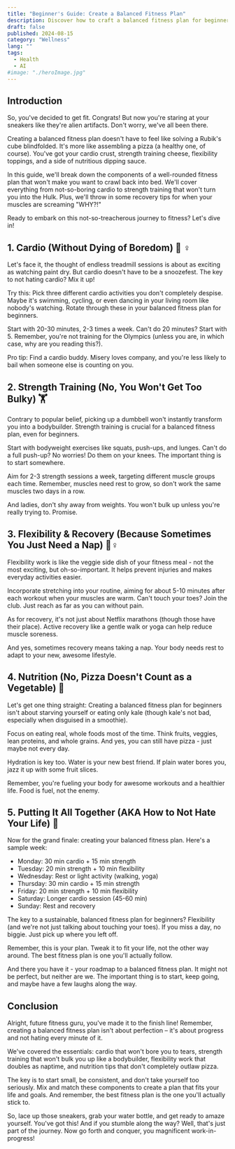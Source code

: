 ```yaml
---
title: "Beginner's Guide: Create a Balanced Fitness Plan"
description: Discover how to craft a balanced fitness plan for beginners. Learn about cardio, strength training, flexibility, nutrition, and putting it all together.
draft: false
published: 2024-08-15
category: "Wellness"
lang: ""
tags:
  - Health
  - AI
#image: "./heroImage.jpg"
---
```



## Introduction

So, you've decided to get fit. Congrats! But now you're staring at your sneakers like they're alien artifacts. Don't worry, we've all been there.

Creating a balanced fitness plan doesn't have to feel like solving a Rubik's cube blindfolded. It's more like assembling a pizza (a healthy one, of course). You've got your cardio crust, strength training cheese, flexibility toppings, and a side of nutritious dipping sauce.


In this guide, we'll break down the components of a well-rounded fitness plan that won't make you want to crawl back into bed. We'll cover everything from not-so-boring cardio to strength training that won't turn you into the Hulk. Plus, we'll throw in some recovery tips for when your muscles are screaming "WHY?!"

Ready to embark on this not-so-treacherous journey to fitness? Let's dive in!

## 1. Cardio (Without Dying of Boredom) 🏃 ♀ ️

Let's face it, the thought of endless treadmill sessions is about as exciting as watching paint dry. But cardio doesn't have to be a snoozefest. The key to not hating cardio? Mix it up!

Try this: Pick three different cardio activities you don't completely despise. Maybe it's swimming, cycling, or even dancing in your living room like nobody's watching. Rotate through these in your balanced fitness plan for beginners.

Start with 20-30 minutes, 2-3 times a week. Can't do 20 minutes? Start with 5. Remember, you're not training for the Olympics (unless you are, in which case, why are you reading this?).

Pro tip: Find a cardio buddy. Misery loves company, and you're less likely to bail when someone else is counting on you.

## 2. Strength Training (No, You Won't Get Too Bulky) 🏋 ️

Contrary to popular belief, picking up a dumbbell won't instantly transform you into a bodybuilder. Strength training is crucial for a balanced fitness plan, even for beginners.

Start with bodyweight exercises like squats, push-ups, and lunges. Can't do a full push-up? No worries! Do them on your knees. The important thing is to start somewhere.

Aim for 2-3 strength sessions a week, targeting different muscle groups each time. Remember, muscles need rest to grow, so don't work the same muscles two days in a row.

And ladies, don't shy away from weights. You won't bulk up unless you're really trying to. Promise.

## 3. Flexibility & Recovery (Because Sometimes You Just Need a Nap) 🧘♀️

Flexibility work is like the veggie side dish of your fitness meal - not the most exciting, but oh-so-important. It helps prevent injuries and makes everyday activities easier.

Incorporate stretching into your routine, aiming for about 5-10 minutes after each workout when your muscles are warm. Can't touch your toes? Join the club. Just reach as far as you can without pain.

As for recovery, it's not just about Netflix marathons (though those have their place). Active recovery like a gentle walk or yoga can help reduce muscle soreness.

And yes, sometimes recovery means taking a nap. Your body needs rest to adapt to your new, awesome lifestyle.

## 4. Nutrition (No, Pizza Doesn't Count as a Vegetable) 🥗

Let's get one thing straight: Creating a balanced fitness plan for beginners isn't about starving yourself or eating only kale (though kale's not bad, especially when disguised in a smoothie).

Focus on eating real, whole foods most of the time. Think fruits, veggies, lean proteins, and whole grains. And yes, you can still have pizza - just maybe not every day.

Hydration is key too. Water is your new best friend. If plain water bores you, jazz it up with some fruit slices.

Remember, you're fueling your body for awesome workouts and a healthier life. Food is fuel, not the enemy.

## 5. Putting It All Together (AKA How to Not Hate Your Life) 📅

Now for the grand finale: creating your balanced fitness plan. Here's a sample week:

- Monday: 30 min cardio + 15 min strength
- Tuesday: 20 min strength + 10 min flexibility
- Wednesday: Rest or light activity (walking, yoga)
- Thursday: 30 min cardio + 15 min strength
- Friday: 20 min strength + 10 min flexibility
- Saturday: Longer cardio session (45-60 min)
- Sunday: Rest and recovery

The key to a sustainable, balanced fitness plan for beginners? Flexibility (and we're not just talking about touching your toes). If you miss a day, no biggie. Just pick up where you left off.

Remember, this is your plan. Tweak it to fit your life, not the other way around. The best fitness plan is one you'll actually follow.

And there you have it - your roadmap to a balanced fitness plan. It might not be perfect, but neither are we. The important thing is to start, keep going, and maybe have a few laughs along the way.

## Conclusion

Alright, future fitness guru, you've made it to the finish line! Remember, creating a balanced fitness plan isn't about perfection – it's about progress and not hating every minute of it.

We've covered the essentials: cardio that won't bore you to tears, strength training that won't bulk you up like a bodybuilder, flexibility work that doubles as naptime, and nutrition tips that don't completely outlaw pizza.

The key is to start small, be consistent, and don't take yourself too seriously. Mix and match these components to create a plan that fits your life and goals. And remember, the best fitness plan is the one you'll actually stick to.

So, lace up those sneakers, grab your water bottle, and get ready to amaze yourself. You've got this! And if you stumble along the way? Well, that's just part of the journey. Now go forth and conquer, you magnificent work-in-progress!
